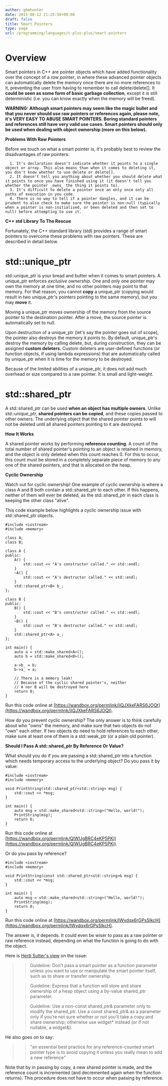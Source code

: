 ```yaml
---
author: gbmhunter
date: 2015-08-12 21:25:58+00:00
draft: false
title: Smart Pointers
type: page
url: /programming/languages/c-plus-plus/smart-pointers
---
```


# Overview




Smart pointers in C++ are pointer objects which have added functionality over the concept of a _raw pointer_, in where these advanced pointer objects can automatically delete the memory once there are no more references to it, preventing the user from having to remember to call delete/delete[]. It **could be seen as some form of basic garbage collection**, except it is still deterministic (i.e. you can know exactly when the memory will be freed).




**WARNING: Although smart pointers may seem like the magic bullet and that you never should use raw pointers or references again, please note, it's VERY EASY TO ABUSE SMART POINTERS. Boring standard pointers and references still have very valid use cases. Smart pointers should only be used when dealing with object ownership (more on this below).**




**Problems With Raw Pointers**




Before we touch on what a smart pointer is, it's probably best to review the disadvantages of raw pointers:





	  1. It's declaration doesn't indicate whether it points to a single object or array. This also means than when it comes to deleting it, you don't know whether to use delete or delete[].
	  2. It doesn't tell you anything about whether you should delete what it points to once you have finished using it (it doesn't tell you whether the pointer _owns_ the thing it points to).
	  3. It's difficult to delete a pointer once an only once only all paths of execution in you code.
	  4. There is no way to tell if a pointer dangles, and it can be prudent to also check to make sure the pointer is non-null (typically when a pointer is non-initialised, or been deleted and then set to null) before attempting to use it.



**C++ std Library To The Rescue**




Fortunately, the C++ standard library (std) provides a range of smart pointers to overcome these problems with raw pointers. These are described in detail below.




# std::unique_ptr




std::unique_ptr is your bread and butter when it comes to smart pointers. A unique_ptr enforces _exclusive ownership_. One and only one pointer may own the memory at one time, and no other pointers may point to that memory. For that reason, you cannot **copy** a unique_ptr (copying would result in two unique_ptr's pointers pointing to the same memory), but you may **move** it.




Moving a unique_ptr moves ownership of the memory from the source pointer to the destination pointer. After a move, the source pointer is automatically set to null.




Upon destruction of a unique_ptr (let's say the pointer goes out of scope), the pointer also destroys the memory it points to. By default, unique_ptr's destroy the memory by calling delete, but, during construction, they can be assigned **custom deleters**. Custom deleters are user-defined functions (or function objects, if using lambda expressions) that are automatically called by unique_ptr when it is time for the memory to be destroyed.




Because of the limited abilities of a unique_ptr, it does not add much overhead or size compared to a raw pointer. It is small and light-weight.




# std::shared_ptr




A std::shared_ptr can be used **when an object has multiple owners**. Unlike std::unique_ptr, **shared pointers can be copied**, and these copies passed to other owners. The underlying object that the shared pointer points to will not be deleted until all shared pointers pointing to it are destroyed.




**How It Works**




A shared pointer works by performing **reference counting**. A count of the total number of shared pointer's pointing to an object is retained in memory, and the object is only deleted when this count reaches 0. For this to occur, this count must be stored in a completely separate piece of memory to any one of the shared pointers, and that is allocated on the heap.




**Cyclic Ownership**




Watch out for cyclic ownership! One example of cyclic ownership is where a class A and B both contain a std::shared_ptr to each other. If this happens, neither of them will ever be deleted, as the std::shared_ptr in each class is keeping the other class "alive".




This code example below highlights a cyclic ownership issue with std::shared_ptr objects.



    
    #include <iostream>
    #include <memory>
    
    class A;
    class B;
    
    class A {
    public:
        A() {
            std::cout << "A's constructor called." << std::endl;
        }
        ~A() {
            std::cout << "A's destructor called." << std::endl;
        }
        std::shared_ptr<B> b_;
    };
    
    class B {
    public:
        B() {
            std::cout << "B's constructor called." << std::endl;
        }
        ~B() {
            std::cout << "B's destructor called." << std::endl;
        }
        std::shared_ptr<A> a_;
    };
    
    int main() {
        auto a = std::make_shared<A>();
        auto b = std::make_shared<B>();
        
        a->b_ = b;
        b->a_ = a;
        
        // There is a memory leak!
        // Because of the cyclic shared pointer's, neither
        // A nor B will be destroyed here
        return 0;
    }




Run this code online at [https://wandbox.org/permlink/ilQJXkeFARS6JOQt](https://wandbox.org/permlink/ilQJXkeFARS6JOQt).




How do you prevent cyclic ownership? The only answer is to think carefully about who "owns" the memory, and make sure that two objects do not "own" each other. If two objects do need to hold references to each other, make sure at least one of them is a std::weak_ptr (or a plain old pointer).




**Should I Pass A std::shared_ptr By Reference Or Value?**




What should you do if you are passing a std::shared_ptr into a function which needs temporary access to the underlying object? Do you pass it by value:



    
    #include <iostream>
    #include <memory>
    
    void PrintString(std::shared_ptr<std::string> msg) {
        std::cout << *msg;   
    }
    
    int main() {
        auto msg = std::make_shared<std::string>("Hello, world!");
        PrintString(msg);
        return 0;
    }




Run this code online at [https://wandbox.org/permlink/QIWUgBRC4eKP5PKi](https://wandbox.org/permlink/QIWUgBRC4eKP5PKi).




Or do you pass by reference?



    
    #include <iostream>
    #include <memory>
    
    void PrintString(const std::shared_ptr<std::string>& msg) {
        std::cout << *msg;   
    }
    
    int main() {
        auto msg = std::make_shared<std::string>("Hello, world!");
        PrintString(msg);
        return 0;
    }




Run this code online at [https://wandbox.org/permlink/lWvdqx6rGPsSlkcH](https://wandbox.org/permlink/lWvdqx6rGPsSlkcH).




The answer is, it depends. It could even be wiser to pass as a raw pointer or raw reference instead, depending on what the function is going to do with the object.




Here is [Herb Sutter's view](https://herbsutter.com/2013/06/05/gotw-91-solution-smart-pointer-parameters/) on the issue:




<blockquote>

> 
> Guideline: Don’t pass a smart pointer as a function parameter unless you want to use or manipulate the smart pointer itself, such as to share or transfer ownership.
> 
> 

> 
> Guideline: Express that a function will store and share ownership of a heap object using a by-value shared_ptr parameter.
> 
> 

> 
> Guideline: Use a non-const shared_ptr& parameter only to modify the shared_ptr. Use a const shared_ptr& as a parameter only if you’re not sure whether or not you’ll take a copy and share ownership; otherwise use widget* instead (or if not nullable, a widget&).
> 
> 
</blockquote>




He also goes on to say:




<blockquote>

> 
> "an essential best practice for any reference-counted smart pointer type is to avoid copying it unless you really mean to add a new reference"
> 
> 
</blockquote>




Note that by in passing by copy, a new shared pointer is made, and the reference count is incremented (and decremented again when the function returns). This procedure does not have to occur when passing by reference.
